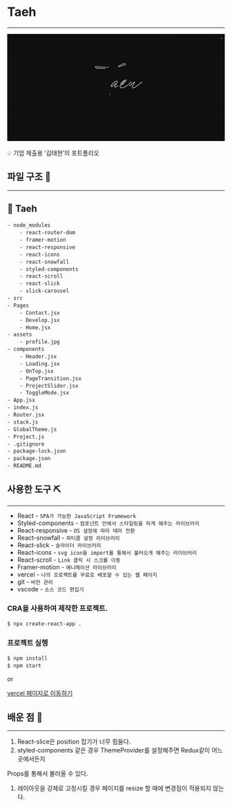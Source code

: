 # Taeh

---

![ezgif-5-bfae0d31a4.gif](Taeh%20679c1f1447614e54ada725536fe505ac/ezgif-5-bfae0d31a4.gif)

<aside>
💡 기업 제출용 ‘김태현’의 포트폴리오

</aside>

## 파일 구조 📝

---

## 📂 Taeh

```xml
- node_modules
    - react-router-dom
    - framer-motion
    - react-responsive
    - react-icons
    - react-snowfall
    - styled-components
    - react-scroll
    - react-slick
    - slick-carousel
- src
- Pages
	- Contact.jsx
	- Develop.jsx
	- Home.jsx
- assets
	- profile.jpg
- components
	- Header.jsx
	- Loading.jsx
	- OnTop.jsx
	- PageTransition.jsx
	- ProjectSlider.jsx
	- ToggleMode.jsx
- App.jsx
- index.js
- Router.jsx
- stack.js
- GlobalTheme.js
- Project.js
- .gitignore
- package-lock.json
- package.json
- README.md
```

## 사용한 도구 ⛏

---

- React - `SPA가 가능한 JavaScript Framework`
- Styled-components - `컴포넌트 안에서 스타일링을 하게 해주는 라이브러리`
- React-responsive - `OS 설정에 따라 테마 전환`
- React-snowfall - `파티클 설정 라이브러리`
- React-slick - `슬라이더 라이브러리`
- React-icons - `svg icon을 import를 통해서 불러오게 해주는 라이브러리`
- React-scroll - `Link 클릭 시 스크롤 이동`
- Framer-motion - `애니메이션 라이브러리`
- vercel - `나의 프로젝트를 무료로 배포할 수 있는 웹 페이지`
- git - `버전 관리`
- vscode - `소스 코드 편집기`

### CRA을 사용하여 제작한 프로젝트.

```xml
$ npx create-react-app .
```

### 프로젝트 실행

```xml
$ npm install
$ npm start
```

or

[vercel 페이지로 이동하기](https://taeh.vercel.app/develop)

## 배운 점 🤠

---

1. React-slice은 position 잡기가 너무 힘들다.
2. styled-components 같은 경우 ThemeProvider를 설정해주면 Redux같이 어느 곳에서든지

Props를 통해서 불러올 수 있다.

1. 레이아웃을 강제로 고정시킬 경우 페이지를 resize 할 때에 변경점이 적용되지 않는다.
